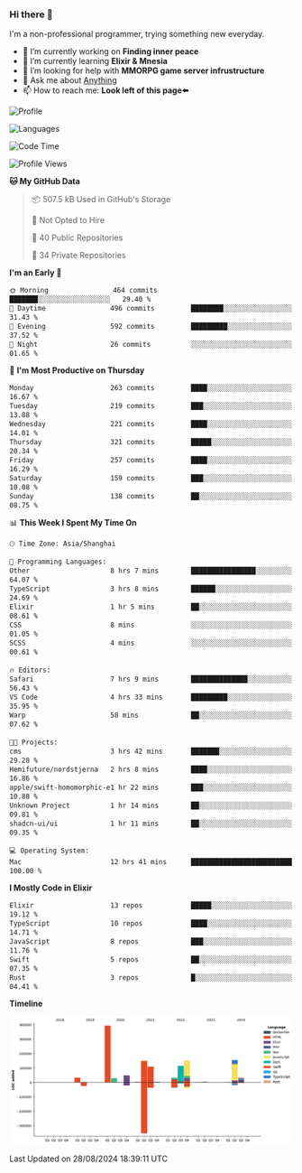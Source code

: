 ### Hi there 👋

I'm a non-professional programmer, trying something new everyday.

<!--
**dyzdyz010/dyzdyz010** is a ✨ _special_ ✨ repository because its `README.md` (this file) appears on your GitHub profile.
-->

- 🔭 I’m currently working on **Finding inner peace**
- 🌱 I’m currently learning **Elixir & Mnesia**
- 🤔 I’m looking for help with **MMORPG game server infrustructure**
- 💬 Ask me about [Anything](https://github.com/dyzdyz010/dyzdyz010/issues)
- 📫 How to reach me: **Look left of this page⬅️**

<!-- - 👯 I’m looking to collaborate on
- 😄 Pronouns: ...
- ⚡ Fun fact: ...
 -->
 
![Profile](https://github-readme-stats.vercel.app/api?username=dyzdyz010&count_private=true&show_icons=true&theme=dracula)

![Languages](https://github-readme-stats.vercel.app/api/top-langs/?username=dyzdyz010&layout=compact&theme=dracula)

<!--START_SECTION:waka-->
![Code Time](http://img.shields.io/badge/Code%20Time-1%2C810%20hrs%207%20mins-blue)

![Profile Views](http://img.shields.io/badge/Profile%20Views-1-blue)

**🐱 My GitHub Data** 

> 📦 507.5 kB Used in GitHub's Storage 
 > 
> 🚫 Not Opted to Hire
 > 
> 📜 40 Public Repositories 
 > 
> 🔑 34 Private Repositories 
 > 
**I'm an Early 🐤** 

```text
🌞 Morning                464 commits         ███████░░░░░░░░░░░░░░░░░░   29.40 % 
🌆 Daytime                496 commits         ████████░░░░░░░░░░░░░░░░░   31.43 % 
🌃 Evening                592 commits         █████████░░░░░░░░░░░░░░░░   37.52 % 
🌙 Night                  26 commits          ░░░░░░░░░░░░░░░░░░░░░░░░░   01.65 % 
```
📅 **I'm Most Productive on Thursday** 

```text
Monday                   263 commits         ████░░░░░░░░░░░░░░░░░░░░░   16.67 % 
Tuesday                  219 commits         ███░░░░░░░░░░░░░░░░░░░░░░   13.88 % 
Wednesday                221 commits         ████░░░░░░░░░░░░░░░░░░░░░   14.01 % 
Thursday                 321 commits         █████░░░░░░░░░░░░░░░░░░░░   20.34 % 
Friday                   257 commits         ████░░░░░░░░░░░░░░░░░░░░░   16.29 % 
Saturday                 159 commits         ███░░░░░░░░░░░░░░░░░░░░░░   10.08 % 
Sunday                   138 commits         ██░░░░░░░░░░░░░░░░░░░░░░░   08.75 % 
```


📊 **This Week I Spent My Time On** 

```text
🕑︎ Time Zone: Asia/Shanghai

💬 Programming Languages: 
Other                    8 hrs 7 mins        ████████████████░░░░░░░░░   64.07 % 
TypeScript               3 hrs 8 mins        ██████░░░░░░░░░░░░░░░░░░░   24.69 % 
Elixir                   1 hr 5 mins         ██░░░░░░░░░░░░░░░░░░░░░░░   08.61 % 
CSS                      8 mins              ░░░░░░░░░░░░░░░░░░░░░░░░░   01.05 % 
SCSS                     4 mins              ░░░░░░░░░░░░░░░░░░░░░░░░░   00.61 % 

🔥 Editors: 
Safari                   7 hrs 9 mins        ██████████████░░░░░░░░░░░   56.43 % 
VS Code                  4 hrs 33 mins       █████████░░░░░░░░░░░░░░░░   35.95 % 
Warp                     58 mins             ██░░░░░░░░░░░░░░░░░░░░░░░   07.62 % 

🐱‍💻 Projects: 
cms                      3 hrs 42 mins       ███████░░░░░░░░░░░░░░░░░░   29.28 % 
Hemifuture/nordstjerna   2 hrs 8 mins        ████░░░░░░░░░░░░░░░░░░░░░   16.86 % 
apple/swift-homomorphic-e1 hr 22 mins        ███░░░░░░░░░░░░░░░░░░░░░░   10.88 % 
Unknown Project          1 hr 14 mins        ██░░░░░░░░░░░░░░░░░░░░░░░   09.81 % 
shadcn-ui/ui             1 hr 11 mins        ██░░░░░░░░░░░░░░░░░░░░░░░   09.35 % 

💻 Operating System: 
Mac                      12 hrs 41 mins      █████████████████████████   100.00 % 
```

**I Mostly Code in Elixir** 

```text
Elixir                   13 repos            █████░░░░░░░░░░░░░░░░░░░░   19.12 % 
TypeScript               10 repos            ████░░░░░░░░░░░░░░░░░░░░░   14.71 % 
JavaScript               8 repos             ███░░░░░░░░░░░░░░░░░░░░░░   11.76 % 
Swift                    5 repos             ██░░░░░░░░░░░░░░░░░░░░░░░   07.35 % 
Rust                     3 repos             █░░░░░░░░░░░░░░░░░░░░░░░░   04.41 % 
```



**Timeline**

![Lines of Code chart](https://raw.githubusercontent.com/dyzdyz010/dyzdyz010/master/assets/bar_graph.png)


 Last Updated on 28/08/2024 18:39:11 UTC
<!--END_SECTION:waka-->
